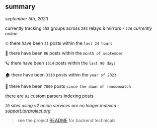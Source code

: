 
## summary
_september 5th, 2023_

currently tracking `158` groups across `283` relays & mirrors - _`116` currently online_

⏲ there have been `31` posts within the `last 24 hours`

🦈 there have been `86` posts within the `month of september`

🪐 there have been `1314` posts within the `last 90 days`

🏚 there have been `3110` posts within the `year of 2023`

🦕 there have been `7800` posts `since the dawn of ransomwatch`

there are `91` custom parsers indexing posts

_`20` sites using v2 onion services are no longer indexed - [support.torproject.org](https://support.torproject.org/onionservices/v2-deprecation/)_

> see the project [README](https://github.com/joshhighet/ransomwatch#ransomwatch--) for backend technicals
